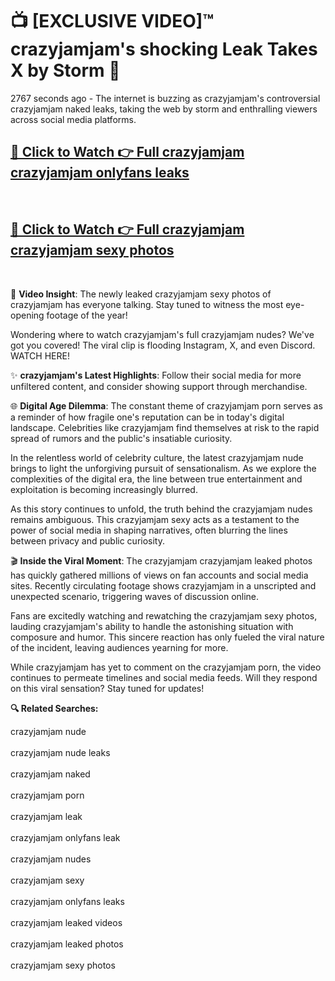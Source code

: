 # 📺 [EXCLUSIVE VIDEO]™ crazyjamjam's shocking Leak Takes X by Storm 🚀

2767 seconds ago - The internet is buzzing as crazyjamjam's controversial crazyjamjam naked leaks, taking the web by storm and enthralling viewers across social media platforms.

<h2><a href="https://github-6l9.pages.dev/link1">🔗 Click to Watch 👉 Full crazyjamjam crazyjamjam onlyfans leaks</a></h2><br>
<h2><a href="https://github-6l9.pages.dev/link2">🔗 Click to Watch 👉 Full crazyjamjam crazyjamjam sexy photos</a></h2><br>

🎥 **Video Insight**: The newly leaked crazyjamjam sexy photos of crazyjamjam has everyone talking. Stay tuned to witness the most eye-opening footage of the year!

Wondering where to watch crazyjamjam's full crazyjamjam nudes? We've got you covered! The viral clip is flooding Instagram, X, and even Discord. WATCH HERE!

✨ **crazyjamjam's Latest Highlights**: Follow their social media for more unfiltered content, and consider showing support through merchandise.

🌐 **Digital Age Dilemma**: The constant theme of crazyjamjam porn serves as a reminder of how fragile one's reputation can be in today's digital landscape. Celebrities like crazyjamjam find themselves at risk to the rapid spread of rumors and the public's insatiable curiosity.

In the relentless world of celebrity culture, the latest crazyjamjam nude brings to light the unforgiving pursuit of sensationalism. As we explore the complexities of the digital era, the line between true entertainment and exploitation is becoming increasingly blurred.

As this story continues to unfold, the truth behind the crazyjamjam nudes remains ambiguous. This crazyjamjam sexy acts as a testament to the power of social media in shaping narratives, often blurring the lines between privacy and public curiosity.

🎬 **Inside the Viral Moment**: The crazyjamjam crazyjamjam leaked photos has quickly gathered millions of views on fan accounts and social media sites. Recently circulating footage shows crazyjamjam in a unscripted and unexpected scenario, triggering waves of discussion online.

Fans are excitedly watching and rewatching the crazyjamjam sexy photos, lauding crazyjamjam's ability to handle the astonishing situation with composure and humor. This sincere reaction has only fueled the viral nature of the incident, leaving audiences yearning for more.

While crazyjamjam has yet to comment on the crazyjamjam porn, the video continues to permeate timelines and social media feeds. Will they respond on this viral sensation? Stay tuned for updates!

<strong>🔍 Related Searches:</strong>

crazyjamjam nude
<br><br>
crazyjamjam nude leaks
<br><br>
crazyjamjam naked
<br><br>
crazyjamjam porn
<br><br>
crazyjamjam leak
<br><br>
crazyjamjam onlyfans leak
<br><br>
crazyjamjam nudes
<br><br>
crazyjamjam sexy
<br><br>
crazyjamjam onlyfans leaks
<br><br>
crazyjamjam leaked videos
<br><br>
crazyjamjam leaked photos
<br><br>
crazyjamjam sexy photos
<br><br>

